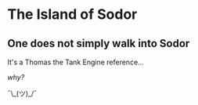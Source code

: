 # The Island of Sodor

## One does not simply walk into Sodor

It's a Thomas the Tank Engine reference...

*why?*

¯\\\_(ツ)\_/¯